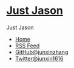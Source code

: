 # [Just Jason](https://junxinzhang.github.io/)

Just Jason

- [Home](https://junxinzhang.github.io/)
- [RSS Feed](https://junxinzhang.github.io/feed.xml)
- [GitHub@junxinzhang](https://github.com/junxinzhang)
- [Twitter@junxin1616](https://twitter.com/junxin1616)